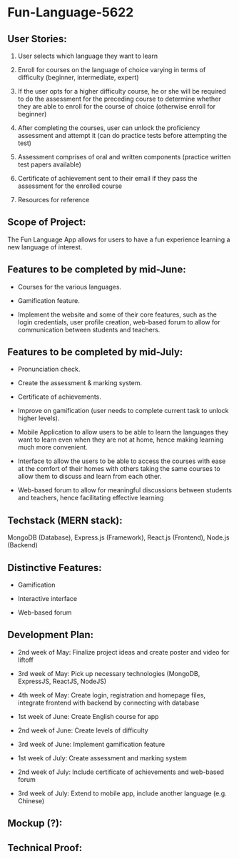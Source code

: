 # Fun-Language-5622
## User Stories:  
1. User selects which language they want to learn  

2. Enroll for courses on the language of choice varying in terms of difficulty (beginner, intermediate, expert)  

3. If the user opts for a higher difficulty course, he or she will be required to do the assessment for the preceding course to determine whether they are able to enroll for the course of choice (otherwise enroll for beginner)  

4. After completing the courses, user can unlock the proficiency assessment and attempt it (can do practice tests before attempting the test)  

5. Assessment comprises of oral and written components (practice written test papers available)  

6. Certificate of achievement sent to their email if they pass the assessment for the enrolled course  

7. Resources for reference

## Scope of Project:  
The Fun Language App allows for users to have a fun experience learning a new language of interest.

## Features to be completed by mid-June:
* Courses for the various languages.  

* Gamification feature.  

* Implement the website and some of their core features, such as the login credentials, user profile creation, web-based forum to allow for communication between students and teachers.  

## Features to be completed by mid-July:
* Pronunciation check.  

* Create the assessment & marking system.  

* Certificate of achievements.  

* Improve on gamification (user needs to complete current task to unlock higher levels).  

* Mobile Application to allow users to be able to learn the languages they want to learn even when they are not at home, hence making learning much more convenient.  

* Interface to allow the users to be able to access the courses with ease at the comfort of their homes with others taking the same courses to allow them to discuss and learn from each other.  

* Web-based forum to allow for meaningful discussions between students and teachers, hence facilitating effective learning  

## Techstack (MERN stack):
MongoDB (Database),
Express.js (Framework),
React.js (Frontend),
Node.js (Backend)


## Distinctive Features:
* Gamification  

* Interactive interface  

* Web-based forum  

## Development Plan:
* 2nd week of May: Finalize project ideas and create poster and video for liftoff  

* 3rd week of May: Pick up necessary technologies (MongoDB, ExpressJS, ReactJS, NodeJS)  

* 4th week of May: Create login, registration and homepage files, integrate frontend with backend by connecting with database  

* 1st week of June: Create English course for app  

* 2nd week of June: Create levels of difficulty  

* 3rd week of June: Implement gamification feature  

* 1st week of July: Create assessment and marking system  

* 2nd week of July: Include certificate of achievements and web-based forum  

* 3rd week of July: Extend to mobile app, include another language (e.g. Chinese)  

## Mockup (?):  

## Technical Proof:

